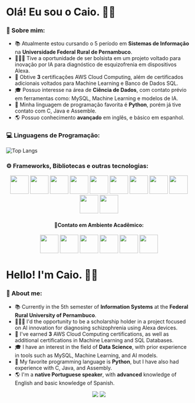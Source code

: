 
# Olá! Eu sou o Caio. 👋🏻


### 🔎 Sobre mim:
- 📚 Atualmente estou cursando o 5 período em **Sistemas de Informação** na **Universidade Federal Rural de Pernambuco**.
- 👨🏻‍💻 Tive a oportunidade de ser bolsista em um projeto voltado para inovação por IA para diagnóstico de esquizofrenia em dispositivos Alexa.
- 📄 Obtive **3** certificações AWS Cloud Computing, além de certificados adicionais voltados para Machine Learning e Banco de Dados SQL.
- 🎓 Possuo interesse na área de **Ciência de Dados**, com contato prévio em ferramentas como: MySQL, Machine Learning e modelos de IA.
- 🐍 Minha linguagem de programação favorita é **Python**, porém já tive contato com C, Java e Assemble.
- 🌎 Possuo conhecimento **avançado** em inglês, e básico em espanhol.


### 💻 Linguagens de Programação:

![Top Langs](https://github-readme-stats.vercel.app/api/top-langs/?username=farieu&layout=compact)

### ⚙ Frameworks, Bibliotecas e outras tecnologias:
<p align="center">
  <img widht="50" height="50" src="https://cdn.jsdelivr.net/gh/devicons/devicon@latest/icons/amazonwebservices/amazonwebservices-plain-wordmark.svg" />
  <img widht="50" height="50" src="https://cdn.jsdelivr.net/gh/devicons/devicon@latest/icons/dynamodb/dynamodb-original.svg" />
  <img widht="50" height="50" src="https://cdn.jsdelivr.net/gh/devicons/devicon@latest/icons/mysql/mysql-original.svg" />
  <img widht="50" height="50" src="https://cdn.jsdelivr.net/gh/devicons/devicon@latest/icons/numpy/numpy-original.svg" />
  <img widht="50" height="50" src="https://cdn.jsdelivr.net/gh/devicons/devicon@latest/icons/pandas/pandas-original.svg" />
  <img widht="50" height="50" src="https://cdn.jsdelivr.net/gh/devicons/devicon@latest/icons/scikitlearn/scikitlearn-original.svg" />  
  <img widht="50" height="50" src="https://cdn.jsdelivr.net/gh/devicons/devicon@latest/icons/streamlit/streamlit-original.svg" />
  <img  widht="50" height="50" src="https://cdn.jsdelivr.net/gh/devicons/devicon@latest/icons/vscode/vscode-original.svg" />
  <img  widht="50" height="50" src="https://cdn.jsdelivr.net/gh/devicons/devicon@latest/icons/canva/canva-original.svg" />
  <img  widht="50" height="50" src="https://cdn.jsdelivr.net/gh/devicons/devicon@latest/icons/notion/notion-original.svg" />
  <img  widht="50" height="50" src="https://cdn.jsdelivr.net/gh/devicons/devicon@latest/icons/trello/trello-original.svg" />
</p>
<h4 align="center">📌Contato em Ambiente Acadêmico:</h4>
<p align="center">         
<img widht="50" height="50" src="https://cdn.jsdelivr.net/gh/devicons/devicon@latest/icons/androidstudio/androidstudio-original.svg" />
<img widht="50" height="50" src="https://cdn.jsdelivr.net/gh/devicons/devicon@latest/icons/arduino/arduino-original-wordmark.svg" />
<img widht="50" height="50" src="https://cdn.jsdelivr.net/gh/devicons/devicon@latest/icons/flutter/flutter-original.svg" />
<img widht="50" height="50" src="https://cdn.jsdelivr.net/gh/devicons/devicon@latest/icons/java/java-original.svg" /> 
<img widht="50" height="50" src="https://cdn.jsdelivr.net/gh/devicons/devicon@latest/icons/junit/junit-original.svg" />       
<img  widht="50" height="50" src="https://cdn.jsdelivr.net/gh/devicons/devicon@latest/icons/slack/slack-original.svg" />

# Hello! I'm Caio. 👋🏻

### 🔎 About me:
- 📚 Currently in the 5th semester of **Information Systems** at the **Federal Rural University of Pernambuco**.
- 👨🏻‍💻 I'd the opportunity to be a scholarship holder in a project focused on AI innovation for diagnosing schizophrenia using Alexa devices.
- 📄 I've earned **3** AWS Cloud Computing certifications, as well as additional certifications in Machine Learning and SQL Databases.
- 🎓 I have an interest in the field of **Data Science**, with prior experience in tools such as MySQL, Machine Learning, and AI models.
- 🐍 My favorite programming language is **Python**, but I have also had experience with C, Java, and Assembly.
- 🌎 I'm a **native Portuguese speaker**, with **advanced** knowledge of English and basic knowledge of Spanish.

<div>
<p align="center">
<a href="https://www.linkedin.com/in/caiocfds" target="_blank"><img loading="lazy" src="https://img.shields.io/badge/linkedin-0A66C2?style=for-the-badge&logo=linkedin&logoColor=white" target="_blank"></a>
<a href = "mailto:caiofarias2014@gmail.com"><img loading="lazy" src="https://img.shields.io/badge/Gmail-D14836?style=for-the-badge&logo=gmail&logoColor=white" target="_blank"></a>
</div>
